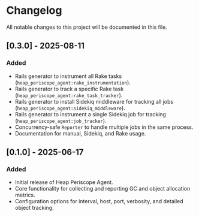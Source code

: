 # Changelog

All notable changes to this project will be documented in this file.

## [0.3.0] - 2025-08-11

### Added
- Rails generator to instrument all Rake tasks (`heap_periscope_agent:rake_instrumentation`).
- Rails generator to track a specific Rake task (`heap_periscope_agent:rake_task_tracker`).
- Rails generator to install Sidekiq middleware for tracking all jobs (`heap_periscope_agent:sidekiq_middleware`).
- Rails generator to instrument a single Sidekiq job for tracking (`heap_periscope_agent:job_tracker`).
- Concurrency-safe `Reporter` to handle multiple jobs in the same process.
- Documentation for manual, Sidekiq, and Rake usage.

## [0.1.0] - 2025-06-17

### Added
- Initial release of Heap Periscope Agent.
- Core functionality for collecting and reporting GC and object allocation metrics.
- Configuration options for interval, host, port, verbosity, and detailed object tracking.